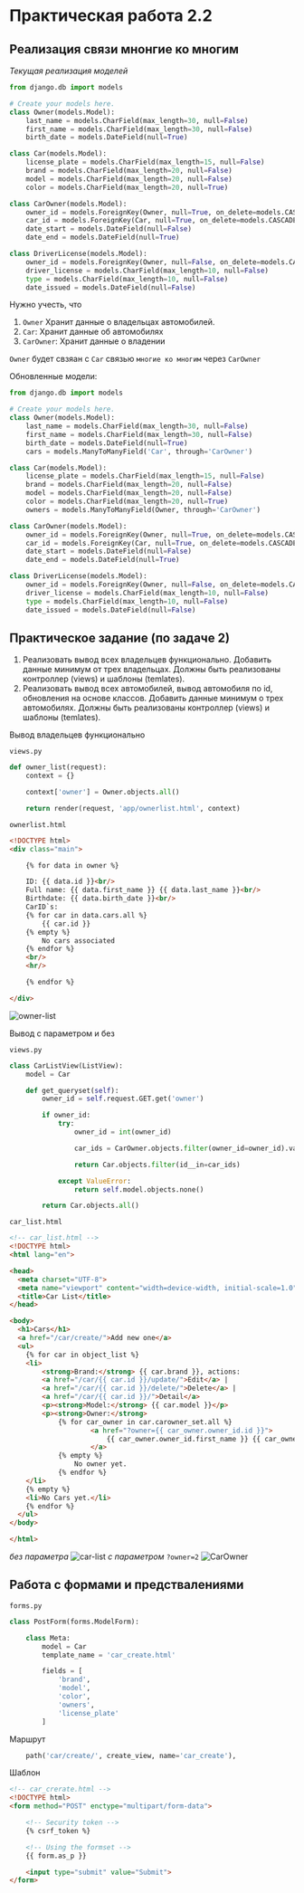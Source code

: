 # Практическая работа 2.2

## Реализация связи мнонгие ко многим

*Текущая реализация моделей*
```py
from django.db import models

# Create your models here.
class Owner(models.Model):
    last_name = models.CharField(max_length=30, null=False)
    first_name = models.CharField(max_length=30, null=False)
    birth_date = models.DateField(null=True)

class Car(models.Model):
    license_plate = models.CharField(max_length=15, null=False)
    brand = models.CharField(max_length=20, null=False)
    model = models.CharField(max_length=20, null=False)
    color = models.CharField(max_length=20, null=True)

class CarOwner(models.Model):
    owner_id = models.ForeignKey(Owner, null=True, on_delete=models.CASCADE)
    car_id = models.ForeignKey(Car, null=True, on_delete=models.CASCADE)
    date_start = models.DateField(null=False)
    date_end = models.DateField(null=True)

class DriverLicense(models.Model):
    owner_id = models.ForeignKey(Owner, null=False, on_delete=models.CASCADE)
    driver_license = models.CharField(max_length=10, null=False)
    type = models.CharField(max_length=10, null=False)
    date_issued = models.DateField(null=False)
```

Нужно учесть, что

1. `Owner` Хранит данные о владельцах автомобилей.
2. `Car`: Хранит данные об автомобилях
3. `CarOwner`: Хранит данные о владении

`Owner` будет свзяан с `Car` связью `многие ко многим` через `CarOwner`

Обновленные модели:
```py
from django.db import models

# Create your models here.
class Owner(models.Model):
    last_name = models.CharField(max_length=30, null=False)
    first_name = models.CharField(max_length=30, null=False)
    birth_date = models.DateField(null=True)
    cars = models.ManyToManyField('Car', through='CarOwner')

class Car(models.Model):
    license_plate = models.CharField(max_length=15, null=False)
    brand = models.CharField(max_length=20, null=False)
    model = models.CharField(max_length=20, null=False)
    color = models.CharField(max_length=20, null=True)
    owners = models.ManyToManyField(Owner, through='CarOwner')

class CarOwner(models.Model):
    owner_id = models.ForeignKey(Owner, null=True, on_delete=models.CASCADE)
    car_id = models.ForeignKey(Car, null=True, on_delete=models.CASCADE)
    date_start = models.DateField(null=False)
    date_end = models.DateField(null=True)

class DriverLicense(models.Model):
    owner_id = models.ForeignKey(Owner, null=False, on_delete=models.CASCADE)
    driver_license = models.CharField(max_length=10, null=False)
    type = models.CharField(max_length=10, null=False)
    date_issued = models.DateField(null=False)
```

## Практическое задание (по задаче 2)

1. Реализовать вывод всех владельцев функционально. Добавить данные минимум от трех владельцах. Должны быть реализованы контроллер (views) и шаблоны (temlates).
2. Реализовать вывод всех автомобилей, вывод автомобиля по id, обновления на основе классов. Добавить данные минимум о трех автомобилях. Должны быть реализованы контроллер (views) и шаблоны (temlates).

Вывод владельцев функционально

`views.py`
```py 
def owner_list(request):
    context = {}

    context['owner'] = Owner.objects.all()

    return render(request, 'app/ownerlist.html', context)
```

`ownerlist.html`
```html 
<!DOCTYPE html>
<div class="main">

    {% for data in owner %}

    ID: {{ data.id }}<br/>
    Full name: {{ data.first_name }} {{ data.last_name }}<br/>
    Birthdate: {{ data.birth_date }}<br/>
    CarID`s:
    {% for car in data.cars.all %}
        {{ car.id }}
    {% empty %}
        No cars associated
    {% endfor %}
    <br/>
    <hr/>

    {% endfor %}

</div>
```
![owner-list](images/img_5.png)

Вывод с параметром и без

`views.py`

```py 
class CarListView(ListView):
    model = Car

    def get_queryset(self):
        owner_id = self.request.GET.get('owner')

        if owner_id:
            try:
                owner_id = int(owner_id)

                car_ids = CarOwner.objects.filter(owner_id=owner_id).values_list('car_id', flat=True)

                return Car.objects.filter(id__in=car_ids)

            except ValueError:
                return self.model.objects.none()

        return Car.objects.all()
```

`car_list.html`
```html
<!-- car_list.html -->
<!DOCTYPE html>
<html lang="en">

<head>
  <meta charset="UTF-8">
  <meta name="viewport" content="width=device-width, initial-scale=1.0">
  <title>Car List</title>
</head>

<body>
  <h1>Cars</h1>
  <a href="/car/create/">Add new one</a>
  <ul>
    {% for car in object_list %}
    <li>
        <strong>Brand:</strong> {{ car.brand }}, actions:
        <a href="/car/{{ car.id }}/update/">Edit</a> |
        <a href="/car/{{ car.id }}/delete/">Delete</a> |
        <a href="/car/{{ car.id }}/">Detail</a>
        <p><strong>Model:</strong> {{ car.model }}</p>
        <p><strong>Owner:</strong>
            {% for car_owner in car.carowner_set.all %}
                    <a href="?owner={{ car_owner.owner_id.id }}">
                        {{ car_owner.owner_id.first_name }} {{ car_owner.owner_id.last_name }}</p>
                    </a>
            {% empty %}
                No owner yet.
            {% endfor %}
    </li>
    {% empty %}
    <li>No Cars yet.</li>
    {% endfor %}
  </ul>
</body>

</html>
```
*без параметра*
![car-list](images/img_6.png)
*с параметром* `?owner=2`
![CarOwner](images/img_7.png)

## Работа с формами и предствалениями

`forms.py`
```py 
class PostForm(forms.ModelForm):

    class Meta:
        model = Car
        template_name = 'car_create.html'

        fields = [
            'brand',
            'model',
            'color',
            'owners',
            'license_plate'
        ]
```

Маршрут
```py 
    path('car/create/', create_view, name='car_create'),
```

Шаблон
```html 
<!-- car_crerate.html -->
<!DOCTYPE html>
<form method="POST" enctype="multipart/form-data">

    <!-- Security token -->
    {% csrf_token %}

    <!-- Using the formset -->
    {{ form.as_p }}

    <input type="submit" value="Submit">
</form>
```
